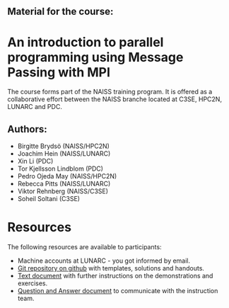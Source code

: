 ## Material for the course:
# An introduction to parallel programming using Message Passing with MPI

The course forms part of the NAISS training program.  It is offered as
a collaborative effort between the NAISS branche located at C3SE, HPC2N, LUNARC and PDC.   

## Authors: 
* Birgitte Brydsö (NAISS/HPC2N)
* Joachim Hein (NAISS/LUNARC)
* Xin Li (PDC) 
* Tor Kjellsson Lindblom (PDC) 
* Pedro Ojeda May (NAISS/HPC2N)
* Rebecca Pitts (NAISS/LUNARC)
* Viktor Rehnberg (NAISS/C3SE)
* Soheil Soltani (C3SE)

# Resources
The following resources are available to participants:

* Machine accounts at LUNARC - you got informed by email.
* [Git repository on github](https://github.com/MPI-course-collaboration/MPI-course) with templates, solutions and handouts.
* [Text document](./Document/Practicalities_MPIcourse_v2025.pdf) with further instructions on the demonstrations and exercises.
* [Question and Answer document](https://nextcloud.naiss.se/s/FKddJZ8y9sDS8op) to communicate with the instruction team.
